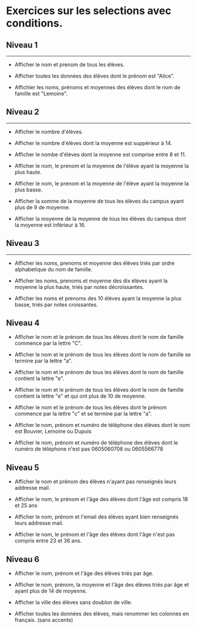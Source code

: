# Exercices sur les selections avec conditions.

## Niveau 1
---
- Afficher le nom et prenom de tous les élèves.

- Afficher toutes les données des élèves dont le prénom est "Alice".

- Affichier les noms, prénoms et moyennes des élèves dont le nom de famille est "Lemoine".

## Niveau 2
---
- Afficher le nombre d'élèves.

- Afficher le nombre d'élèves dont la moyenne est suppérieur à 14.

- Afficher le nombe d'élèves dont la moyenne est comprise entre 8 et 11.

- Afficher le nom, le prenom et la moyenne de l'élève ayant la moyenne la plus haute.

- Afficher le nom, le prenom et la moyenne de l'élève ayant la moyenne la plus basse.

- Afficher la somme de la moyenne de tous les élèves du campus ayant plus de 9 de moyenne.

- Afficher la moyenne de la moyenne de tous les élèves du campus dont la moyenne est inférieur à 16.

## Niveau 3
---
- Afficher les noms, prenoms et moyenne des élèves triés par ordre alphabetique du nom de famille.

- Afficher les noms, prenoms et moyenne des dix élèves ayant la moyenne la plus haute, triés par notes décroissantes.

- Afficher les noms et prenoms des 10 élèves ayant la moyenne la plus basse, triés par notes croissantes.

## Niveau 4

- Afficher le nom et le prénom de tous les élèves dont le nom de famille commence par la lettre "C".

- Afficher le nom et le prénom de tous les élèves dont le nom de famille se termine par la lettre "a".

- Afficher le nom et le prénom de tous les élèves dont le nom de famille contient la lettre "e".

- Afficher le nom et le prénom de tous les éléves dont le nom de famille contient la lettre "e" et qui ont plus de 10 de moyenne.

- Afficher le nom et le prénom de tous les élèves dont le prénom commence par la lettre "c" et se termine par la lettre "a".

- Afficher le nom, prénom et numéro de téléphone des élèves dont le nom est Bouvier, Lemoine ou Dupuis

- Afficher le nom, prénom et numéro de téléphone des élèves dont le numéro de téléphone n'est pas 0605060708 ou 0605566778

## Niveau 5

- Afficher le nom et prénom des élèves n'ayant pas renseignés leurs addresse mail.

- Afficher le nom, le prénom et l'âge des élèves dont l'âge est compris 18 et 25 ans

- Afficher le nom, prénom et l'email des élèves ayant bien renseignés leurs addresse mail.

- Afficher le nom, le prénom et l'âge des élèves dont l'âge n'est pas compris entre 23 et 36 ans.

## Niveau 6

- Afficher le nom, prénom et l'âge des élèves triés par âge.

- Afficher le nom, prénom, la moyenne et l'âge des élèves triés par âge et ayant plus de 14 de moyenne.

- Afficher la ville des élèves sans doublon de ville.

- Afficher toutes les données des élèves, mais renommer les colonnes en français. (sans accents)